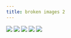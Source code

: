 ```yaml
---
title: broken images 2
---
```


![](xxxxxx.png)
![](gfgfg.png)
![](sdds.png)
![](assdsf.png)
![](34wes2.png)
